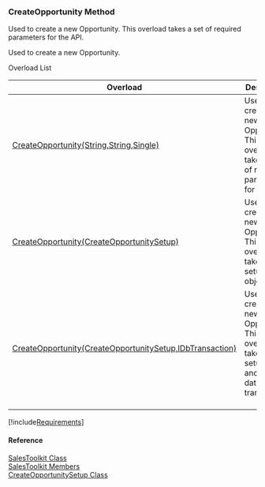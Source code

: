 ﻿### CreateOpportunity Method

Used to create a new Opportunity. This overload takes a set of required parameters for the API.

Used to create a new Opportunity.

Overload List

| Overload | Description |
| --- | --- |
| [CreateOpportunity(String,String,Single)](FChoice.Toolkits.Clarify~FChoice.Toolkits.Clarify.Sales.SalesToolkit~CreateOpportunity(String,String,Single).md) | Used to create a new Opportunity. This overload takes a set of required parameters for the API.   |
| [CreateOpportunity(CreateOpportunitySetup)](FChoice.Toolkits.Clarify~FChoice.Toolkits.Clarify.Sales.SalesToolkit~CreateOpportunity(CreateOpportunitySetup).md) | Used to create a new Opportunity. This overload takes a setup object.   |
| [CreateOpportunity(CreateOpportunitySetup,IDbTransaction)](FChoice.Toolkits.Clarify~FChoice.Toolkits.Clarify.Sales.SalesToolkit~CreateOpportunity(CreateOpportunitySetup,IDbTransaction).md) | Used to create a new Opportunity. This overload takes a setup object and a database transaction.   |

[!include[Requirements](../partials/requirements.md)]



#### Reference

[SalesToolkit Class](FChoice.Toolkits.Clarify~FChoice.Toolkits.Clarify.Sales.SalesToolkit.md)  
[SalesToolkit Members](FChoice.Toolkits.Clarify~FChoice.Toolkits.Clarify.Sales.SalesToolkit_members.md)  
[CreateOpportunitySetup Class](FChoice.Toolkits.Clarify~FChoice.Toolkits.Clarify.Sales.CreateOpportunitySetup.md)